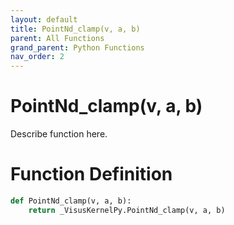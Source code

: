 ```yaml
---
layout: default
title: PointNd_clamp(v, a, b)
parent: All Functions
grand_parent: Python Functions
nav_order: 2
---
```


# PointNd_clamp(v, a, b)

Describe function here.

# Function Definition

```python
def PointNd_clamp(v, a, b):
    return _VisusKernelPy.PointNd_clamp(v, a, b)
```